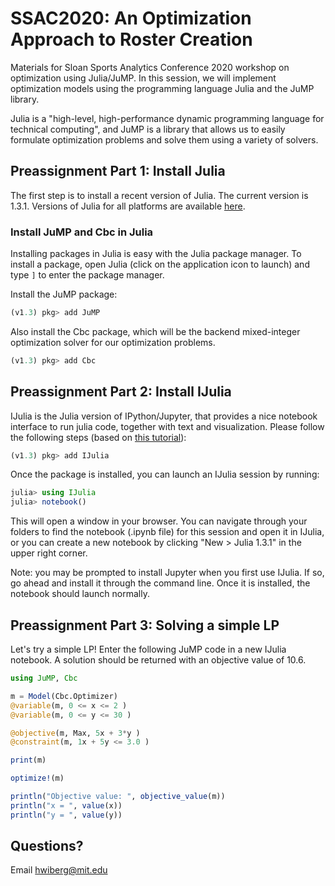 # SSAC2020: An Optimization Approach to Roster Creation
Materials for Sloan Sports Analytics Conference 2020 workshop on optimization using Julia/JuMP. In this session, we will implement optimization models using the programming language Julia and the JuMP library.

Julia is a "high-level, high-performance dynamic programming language for technical computing", and JuMP is a library that allows us to easily formulate optimization problems and solve them using a variety of solvers.

## Preassignment Part 1: Install Julia

The first step is to install a recent version of Julia. The current version is 1.3.1\. Versions of Julia for all platforms are available [here](https://julialang.org/downloads/).

### Install JuMP and Cbc in Julia

Installing packages in Julia is easy with the Julia package manager. To install a package, open Julia (click on the application icon to launch) and type `]` to enter the package manager.

Install the JuMP package:

```jl
(v1.3) pkg> add JuMP
```

Also install the Cbc package, which will be the backend mixed-integer optimization solver for our optimization problems.
```jl
(v1.3) pkg> add Cbc
```

## Preassignment Part 2: Install IJulia

IJulia is the Julia version of IPython/Jupyter, that provides a nice notebook interface to run julia code, together with text and visualization. Please follow the following steps (based on [this tutorial](https://github.com/mitmath/julia-mit#installing-julia-and-ijulia)): 

```jl
(v1.3) pkg> add IJulia
```

Once the package is installed, you can launch an IJulia session by running:
```jl
julia> using IJulia
julia> notebook()
```
This will open a window in your browser. You can navigate through your folders to find the notebook (.ipynb file) for this session and open it in IJulia, or you can create a new notebook by clicking "New > Julia 1.3.1" in the upper right corner.

Note: you may be prompted to install Jupyter when you first use IJulia. If so, go ahead and install it through the command line. Once it is installed, the notebook should launch normally. 

## Preassignment Part 3: Solving a simple LP

Let's try a simple LP! Enter the following JuMP code in a new IJulia notebook. A solution should be returned with an objective value of 10.6.

```jl
using JuMP, Cbc

m = Model(Cbc.Optimizer) 
@variable(m, 0 <= x <= 2 )
@variable(m, 0 <= y <= 30 )

@objective(m, Max, 5x + 3*y )
@constraint(m, 1x + 5y <= 3.0 )

print(m)

optimize!(m)

println("Objective value: ", objective_value(m))
println("x = ", value(x))
println("y = ", value(y))
```

## Questions?

Email hwiberg@mit.edu
